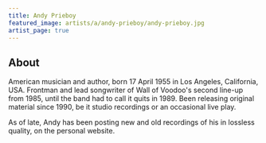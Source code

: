 ```yaml
---
title: Andy Prieboy
featured_image: artists/a/andy-prieboy/andy-prieboy.jpg
artist_page: true
---
```

## About

American musician and author, born 17 April 1955 in Los Angeles, California, USA. Frontman and lead songwriter of Wall of Voodoo's second line-up from 1985, until the band had to call it quits in 1989. Been releasing original material since 1990, be it studio recordings or an occasional live play.

As of late, Andy has been posting new and old recordings of his in lossless quality, on the personal website.

